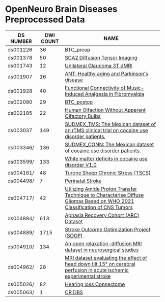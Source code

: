 # OpenNeuro Brain Diseases Preprocessed Data

|       DS NUMBER       |       DWI COUNT       |               NAME            |
|-----------------|-----------------------|-------------------------------|
| ds001226 | 36 | [BTC_preop](https://openneuro.org/datasets/ds001226/) | 
| ds001378 | 50 | [SCA2 Diffusion Tensor Imaging](https://openneuro.org/datasets/ds001378/) | 
| ds001743 | 12 | [Unilateral Glaucoma 3T dMRI](https://openneuro.org/datasets/ds001743/) | 
| ds001907 | 16 | [ANT: Healthy aging and Parkinson's disease](https://openneuro.org/datasets/ds001907/) | 
| ds001928 | 40 | [Functional Connectivity of Music-Induced Analgesia in Fibromyalgia](https://openneuro.org/datasets/ds001928/) | 
| ds002080 | 29 | [BTC_postop](https://openneuro.org/datasets/ds002080/) | 
| ds002185 | 22 | [Human Olfaction Without Apparent Olfactory Bulbs](https://openneuro.org/datasets/ds002185/) | 
| ds003037 | 149 | [SUDMEX_TMS: The Mexican dataset of an rTMS clinical trial on cocaine use disorder patients.](https://openneuro.org/datasets/ds003037/) |
| ds003346/ | 136 | [SUDMEX_CONN: The Mexican dataset of cocaine use disorder patients.](https://openneuro.org/datasets/ds003346/) | 
| ds003599/ | 133 | [White matter deficits in cocaine use disorder V1.0](https://openneuro.org/datasets/ds003599/) | 
| ds004161/ | 48 | [Turone Sheep Chronic Stress (TSCS)](https://openneuro.org/datasets/ds004161/) | 
| ds004498/ | 7 | [Perinatal Stroke](https://openneuro.org/datasets/ds004498/) | 
| ds004717/ | 42 | [Utilizing Amide Proton Transfer Technique to Characterise Diffuse Gliomas Based on WHO 2021 Classification of CNS Tumors](https://openneuro.org/datasets/ds004717/) | 
| ds004884/ | 613 | [Aphasia Recovery Cohort (ARC) Dataset](https://openneuro.org/datasets/ds004884/) | 
| ds004889/ | 1715 | [Stroke Outcome Optimization Project (SOOP)](https://openneuro.org/datasets/ds004889/) | 
| ds004910/ | 134 | [An open relaxation-diffusion MRI dataset in neurosurgical studies](https://openneuro.org/datasets/ds004910/) | 
| ds004962/ | 28 | [MRI dataset evaluating the effect of head down tilt 15° on cerebral perfusion in acute ischemic experimental stroke](https://openneuro.org/datasets/ds004962/) | 
| ds005026/ | 82 | [Hearing loss Connectome](https://openneuro.org/datasets/ds005026/) | 
| ds005063/ | 1 | [CR DBS](https://openneuro.org/datasets/ds005063/) | 


